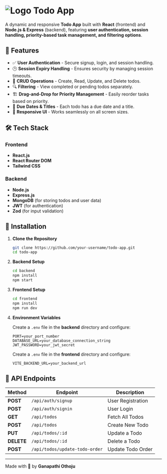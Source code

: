 # ![Logo](./frontend/public/favicon.ico) Todo App




A dynamic and responsive **Todo App** built with **React** (frontend) and **Node.js & Express** (backend), featuring **user authentication, session handling, priority-based task management, and filtering options**.

## 🚀 Features

- ✅ **User Authentication** - Secure signup, login, and session handling.
- 🕒 **Session Expiry Handling** - Ensures security by managing session timeouts.
- 📌 **CRUD Operations** - Create, Read, Update, and Delete todos.
- 🔍 **Filtering** - View completed or pending todos separately.
- 🏗 **Drag-and-Drop for Priority Management** - Easily reorder tasks based on priority.
- 📅 **Due Dates & Titles** - Each todo has a due date and a title.
- 📱 **Responsive UI** - Works seamlessly on all screen sizes.

## 🛠️ Tech Stack

### Frontend

- **React.js**
- **React Router DOM**
- **Tailwind CSS**

### Backend

- **Node.js**
- **Express.js**
- **MongoDB** (for storing todos and user data)
- **JWT** (for authentication)
- **Zod** (for input validation)

## 📂 Installation

1. **Clone the Repository**

   ```sh
   git clone https://github.com/your-username/todo-app.git
   cd todo-app
   ```

2. **Backend Setup**

   ```sh
   cd backend
   npm install
   npm start
   ```

3. **Frontend Setup**

   ```sh
   cd frontend
   npm install
   npm run dev
   ```

4. **Environment Variables**

   Create a `.env` file in the **backend** directory and configure:

   ```env
   PORT=your_port_number
   DATABASE_URL=your_database_connection_string
   JWT_PASSWORD=your_jwt_secret
   ```

   Create a `.env` file in the **frontend** directory and configure:

   ```env
   VITE_BACKEND_URL=your_backend_url
   ```

## 🔗 API Endpoints

| Method     | Endpoint                       | Description       |
| ---------- | ------------------------------ | ----------------- |
| **POST**   | `/api/auth/signup`             | User Registration |
| **POST**   | `/api/auth/signin`             | User Login        |
| **GET**    | `/api/todos`                   | Fetch All Todos   |
| **POST**   | `/api/todos`                   | Create New Todo   |
| **PUT**    | `/api/todos/:id`               | Update a Todo     |
| **DELETE** | `/api/todos/:id`               | Delete a Todo     |
| **POST**   | `/api/todos/update-todo-order` | Update Todo Order |

---

Made with 💙 by **Ganapathi Othoju**

